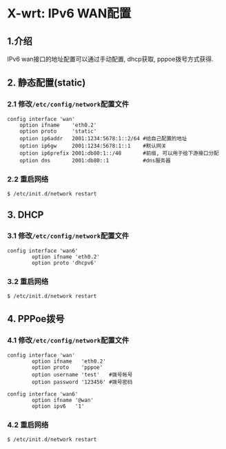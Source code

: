 # X-wrt: IPv6 WAN配置

## 1.介绍
IPv6 wan接口的地址配置可以通过手动配置, dhcp获取, pppoe拨号方式获得.
## 2. 静态配置(static)
### 2.1 修改`/etc/config/network`配置文件
```
config interface 'wan'
    option ifname    'eth0.2'
    option proto     'static'
    option ip6addr   2001:1234:5678:1::2/64 #给自己配置的地址
    option ip6gw     2001:1234:5678:1::1    #默认网关
    option ip6prefix 2001:db80:1::/48       #前缀, 可以用于给下游接口分配
    option dns       2001:db80::1           #dns服务器
```

### 2.2 重启网络
`$ /etc/init.d/network restart`

## 3. DHCP
### 3.1 修改`/etc/config/network`配置文件
```
config interface 'wan6'
        option ifname 'eth0.2'
        option proto 'dhcpv6'
```
### 3.2 重启网络
`$ /etc/init.d/network restart`

## 4. PPPoe拨号
### 4.1 修改`/etc/config/network`配置文件
```
config interface 'wan'
        option ifname   'eth0.2'
        option proto    'pppoe'
        option username 'test'   #拨号帐号
        option password '123456' #拨号密码

config interface 'wan6'
        option ifname '@wan'
        option ipv6   '1'
```
### 4.2 重启网络
`$ /etc/init.d/network restart`
